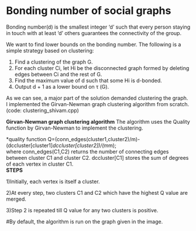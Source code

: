 # Bonding number of social graphs

Bonding number(d) is the smallest integer ‘d’ such that every person staying in touch with at least ‘d’ others guarantees the connectivity of the group.

We want to find lower bounds on the bonding number. The following is a simple strategy based on clustering:
1. Find a clustering of the graph G.
2. For each cluster Ci, let Hi be the disconnected graph formed by deleting edges between Ci and the rest of G.
3. Find the maximum value of d such that some Hi is d-bonded.
4. Output d + 1 as a lower bound on τ (G).

As we can see, a major part of the solution demanded clustering the graph. 
I implemented the Girvan-Newman graph clustering algorithm from scratch. (code: clustering_shivam.cpp) 

**Girvan-Newman graph clustering algorithm**
The algorithm uses the Quality function by Girvan-Newman to implement the clustering.      

*quality function Q=(conn_edges(cluster1,cluster2)/m)-(dccluster[cluster1]*dccluster[cluster2])/(m*m);                  
where conn_edges(C1,C2) returns the number of connecting edges between cluster C1 and cluster C2. 
      dccluster[C1] stores the sum of degrees of each vertex in cluster C1.                  
**STEPS**

1)Initially, each vertex is itself a cluster.

2)At every step, two clusters C1 and C2 which have the highest Q value are merged.

3)Step 2 is repeated till Q value for any two clusters is positive.

#By default, the algorithm is run on the graph given in the image. 
